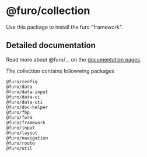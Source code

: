 # @furo/collection

Use this package to install the furo "framework".



## Detailed documentation
Read more about @furo/... on the  [documentation pages](https://furo.pro).


The collection contains followwing packages 

```
@furo/config
@furo/data
@furo/data-input
@furo/data-ui
@furo/data-uti
@furo/doc-helper
@furo/fbp
@furo/form
@furo/framework
@furo/input
@furo/layout
@furo/navigation
@furo/route
@furo/util
```
